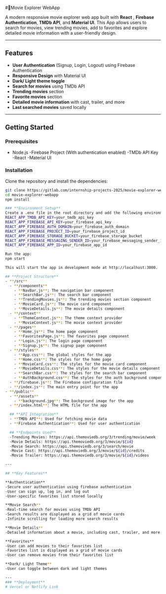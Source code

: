 #🎥Movie Explorer WebApp

A modern responsive movie explorer web app built with **React** , **Firebase Authentication**, **TMDb API**, and **Material UI**. This App allows users to search for movies, view trending movies, add to favorites and explore detailed movie information with a user-friendly design.

---

## **Features**
- **User Authentication** (Signup, Login, Logout) using Firebase Authentication  
- **Responsive Design** with Material UI  
- **Dark/ Light theme toggle**  
- **Search for movies** using TMDb API  
- **Trending movies** section  
- **Favorite movies** section  
- **Detailed movie information** with cast, trailer, and more  
- **Last searched movies** saved locally  


---

## Getting Started

### Prerequisites
- Node.js
-Firebase Project (With authentication enabled)
-TMDb API Key
-React
-Material UI

### **Installation**
Clone the repository and install the dependencies:
```bash
git clone https://gitlab.com/internship-projects-2025/movie-explorer-webapp.git
cd movie-explorer-webapp
npm install

### **Environment Setup**
Create a .env file in the root directory and add the following environment variables:
REACT_APP_TMDB_API_KEY=your_tmdb_api_key
REACT_APP_FIREBASE_API_KEY=your_firebase_api_key
REACT_APP_FIREBASE_AUTH_DOMAIN=your_firebase_auth_domain
REACT_APP_FIREBASE_PROJECT_ID=your_firebase_project_id
REACT_APP_FIREBASE_STORAGE_BUCKET=your_firebase_storage_bucket
REACT_APP_FIREBASE_MESSAGING_SENDER_ID=your_firebase_messaging_sender_id
REACT_APP_FIREBASE_APP_ID=your_firebase_app_id

Run the app:
npm start

This will start the app in development mode at http://localhost:3000.

## **Project Structure**
- **/src**
  - **/components**
    - **NavBar.js**: The navigation bar component
    - **SearchBar.js**: The search bar component
    - **TrendingMovies.js**: The trending movies section component
    - **MovieCard.js**: The movie card component
    - **MovieDetails.js**: The movie details component
  - **/context**
    - **ThemeContext.js**: The theme context provider
    - **MovieContext.js**: The movie context provider
  - **/pages**
    - **Home.js**: The home page component
    - **FavoritesPage.js**: The favorites page component
    - **Login.js**: The login page component
    - **Signup.js**: The signup page component
  - **/styles**
    - **App.css**: The global styles for the app
    - **Home.css**: The styles for the home page
    - **MovieCard.css**: The styles for the movie card component
    - **MovieDetails.css**: The styles for the movie details component
    - **SearchBar.css**: The styles for the search bar component
    - **AuthBackground.css**: The styles for the auth background component
  - **/firebase.js**: The Firebase configuration file
  - **/index.js**: The main entry point for the app
- **/public**
  - **/assets**
    - **background.jpg**: The background image for the app
  - **/index.html**: The HTML file for the app

  ## **API Integration**
  - **TMDb API**: Used for fetching movie data
  - **Firebase Authentication**: Used for user authentication

  ## **Endpoints Used**
  -Trending Movies: https://api.themoviedb.org/3/trending/movie/week
  -Movie Details: https://api.themoviedb.org/3/movie/${id}
  -Movie Search: https://api.themoviedb.org/3/search/movie
  -Movie Cast: https://api.themoviedb.org/3/movie/${id}/credits
  -Movie Trailer: https://api.themoviedb.org/3/movie/${id}/videos

---

## **Key Features**

**Authentication**
-Secure user authentication using firebase authentication
-User can sign up, log in, and log out
-User-specific favorites list stored locally

**Movie Search**
-Real-time search for movies using TMDb API
-Search results are displayed as a grid of movie cards
-Infinite scrolling for loading more search results

**Movie Details**
-Detailed information about a movie, including cast, trailer, and more

**Favorites**
-User can add movies to their favorites list
-Favorites list is displayed as a grid of movie cards
-User can remove movies from their favorites list

**Dark/ Light Theme**
-User can toggle between dark and light themes

---
### **Deployment**
# Vercel or Netlify Link


